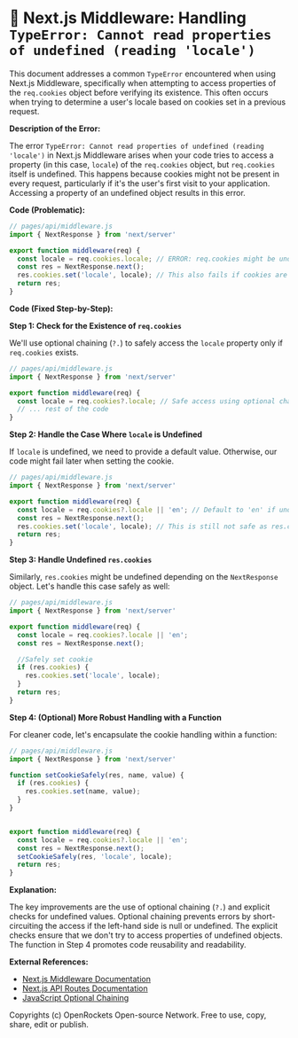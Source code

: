 # 🐞 Next.js Middleware: Handling `TypeError: Cannot read properties of undefined (reading 'locale')`


This document addresses a common `TypeError` encountered when using Next.js Middleware, specifically when attempting to access properties of the `req.cookies` object before verifying its existence.  This often occurs when trying to determine a user's locale based on cookies set in a previous request.

**Description of the Error:**

The error `TypeError: Cannot read properties of undefined (reading 'locale')` in Next.js Middleware arises when your code tries to access a property (in this case, `locale`) of the `req.cookies` object, but `req.cookies` itself is undefined. This happens because cookies might not be present in every request, particularly if it's the user's first visit to your application.  Accessing a property of an undefined object results in this error.


**Code (Problematic):**

```javascript
// pages/api/middleware.js
import { NextResponse } from 'next/server'

export function middleware(req) {
  const locale = req.cookies.locale; // ERROR: req.cookies might be undefined!
  const res = NextResponse.next();
  res.cookies.set('locale', locale); // This also fails if cookies are undefined
  return res;
}
```

**Code (Fixed Step-by-Step):**


**Step 1: Check for the Existence of `req.cookies`**

We'll use optional chaining (`?.`) to safely access the `locale` property only if `req.cookies` exists.

```javascript
// pages/api/middleware.js
import { NextResponse } from 'next/server'

export function middleware(req) {
  const locale = req.cookies?.locale; // Safe access using optional chaining
  // ... rest of the code
}
```

**Step 2: Handle the Case Where `locale` is Undefined**

If `locale` is undefined, we need to provide a default value. Otherwise, our code might fail later when setting the cookie.


```javascript
// pages/api/middleware.js
import { NextResponse } from 'next/server'

export function middleware(req) {
  const locale = req.cookies?.locale || 'en'; // Default to 'en' if undefined
  const res = NextResponse.next();
  res.cookies.set('locale', locale); // This is still not safe as res.cookies can be undefined
  return res;
}

```

**Step 3:  Handle Undefined `res.cookies`**

Similarly, `res.cookies` might be undefined depending on the `NextResponse` object. Let's handle this case safely as well:


```javascript
// pages/api/middleware.js
import { NextResponse } from 'next/server'

export function middleware(req) {
  const locale = req.cookies?.locale || 'en';
  const res = NextResponse.next();

  //Safely set cookie
  if (res.cookies) {
    res.cookies.set('locale', locale);
  }
  return res;
}
```

**Step 4: (Optional)  More Robust Handling with a Function**

For cleaner code, let's encapsulate the cookie handling within a function:


```javascript
// pages/api/middleware.js
import { NextResponse } from 'next/server'

function setCookieSafely(res, name, value) {
  if (res.cookies) {
    res.cookies.set(name, value);
  }
}


export function middleware(req) {
  const locale = req.cookies?.locale || 'en';
  const res = NextResponse.next();
  setCookieSafely(res, 'locale', locale);
  return res;
}
```


**Explanation:**

The key improvements are the use of optional chaining (`?.`) and explicit checks for undefined values.  Optional chaining prevents errors by short-circuiting the access if the left-hand side is null or undefined.  The explicit checks ensure that we don't try to access properties of undefined objects.  The function in Step 4 promotes code reusability and readability.


**External References:**

* [Next.js Middleware Documentation](https://nextjs.org/docs/app/building-your-application/routing/middleware)
* [Next.js API Routes Documentation](https://nextjs.org/docs/api-routes/introduction)
* [JavaScript Optional Chaining](https://developer.mozilla.org/en-US/docs/Web/JavaScript/Reference/Operators/Optional_chaining)


Copyrights (c) OpenRockets Open-source Network. Free to use, copy, share, edit or publish.

